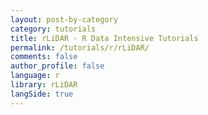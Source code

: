 ```yaml
---
layout: post-by-category
category: tutorials
title: rLiDAR - R Data Intensive Tutorials
permalink: /tutorials/r/rLiDAR/
comments: false
author_profile: false
language: r
library: rLiDAR
langSide: true
---
```


